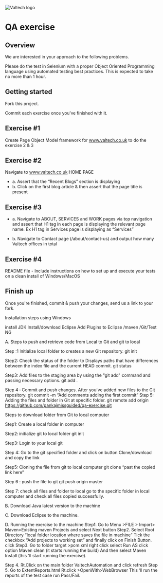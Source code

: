 ![Valtech logo](http://i.imgur.com/32Oipl4.png "Valtech logo")

QA exercise
==============================

Overview
--------

We are interested in your approach to the following problems.

Please do the test in Selenium with a proper Object Oriented Programming
language using automated testing best practices. This is expected to
take no more than 1 hour. 

Getting started
---------------
Fork this project.

Commit each exercise once you've finished with it.

Exercise #1
-----------
Create Page Object Model framework for www.valtech.co.uk to do the exercise 2 & 3 
  
Exercise #2
-----------
Navigate to www.valtech.co.uk HOME PAGE
- a. Assert that the “Recent Blogs” section is displaying
- b. Click on the first blog article & then assert that the page title is present

Exercise #3
-----------
- a. Navigate to ABOUT, SERVICES and WORK pages via top navigation and assert that H1 tag in each page is displaying the relevant page name. Ex H1 tag in Services page is displaying as “Services”

- b. Navigate to Contact page (/about/contact-us) and output how many Valtech offices in total

Exercise #4
-----------
README file - Include instructions on how to set up and execute your tests on a clean install of Windows/MacOS

Finish up
---------
Once you're finished, commit & push your changes, send us a link to your fork.


Installation steps using Windows 

install JDK
Install/download Eclipse
Add Plugins to Eclipse /maven /Git/Test NG

A.	Steps to push and retrieve code from Local to Git and git to local

Step :1 Initialize local folder to creates a new Git repository.
git init

Step2: Check the status of the folder to Displays paths that have differences between the index file and the current HEAD commit.
git status

Step3: Add files to the staging area by using the "git add" command and passing necessary options.
git add .

Step 4 : Commit and push changes. After you've added new files to the Git repository.
git commit -m “Add comments adding the first commit”
Step 5: Adding the files and folder in Git at specific folder.
               git remote add origin https://github.com/pankajmissguided/qa-exercise.git

Steps to download folder from Git to local computer

Step1: Create a local folder in computer

Step2: initialize git to local folder
  git init

Step3: Login to your local git

Step 4: Go to the git specified folder and click on button Clone/download and copy the link

Step5: Cloning the file from git to local computer
git clone “past the copied link here”

Step 6 : push the file to git
git push origin master

Step 7: check all files and folder to local go to the specific folder in local computer and check all files copied successfully.

B.	Download Java latest version to the machine

C.	Download Eclipse to the machine.

D.	Running the exercise to the machine
Step1. Go to Menu >FILE > Import> Maven>Existing maven Projects and select Next button
Step2. Select Root Directory “local folder location where saves the file in machine” Tick the checkbox “Add projects to working set” and finally click on Finish Button.
click 
Step3. Go to folder target >pom.xml right click select Run AS click option Maven clean (it starts running the build) And then select Maven Install (this ‘ll start running the exercise).
  
Step 4. Rt.Click on the main folder ValtechAutomation and click refresh
Step 5. Go to ExtentReports.html Rt.click >OpenWith>WebBrowser 
This ‘ll run the reports of the test case run Pass/Fail.













